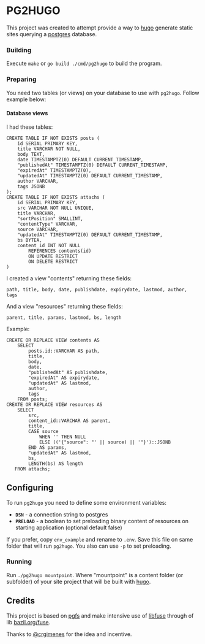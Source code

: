 # PG2HUGO

This project was created to attempt provide a way to [hugo](https://gohugo.io) generate static sites querying a [postgres](https://www.postgresql.org/) database.

### Building
Execute `make` or `go build ./cmd/pg2hugo` to build the program.

### Preparing
You need two tables (or views) on your database to use with `pg2hugo`.
Follow example below:

#### Database views

I had these tables:
```
CREATE TABLE IF NOT EXISTS posts (
    id SERIAL PRIMARY KEY,
    title VARCHAR NOT NULL,
    body TEXT,
    date TIMESTAMPTZ(0) DEFAULT CURRENT_TIMESTAMP,
    "publishedAt" TIMESTAMPTZ(0) DEFAULT CURRENT_TIMESTAMP,
    "expiredAt" TIMESTAMPTZ(0),
    "updatedAt" TIMESTAMPTZ(0) DEFAULT CURRENT_TIMESTAMP,
    author VARCHAR,
    tags JSONB
);
CREATE TABLE IF NOT EXISTS attachs (
    id SERIAL PRIMARY KEY,
    src VARCHAR NOT NULL UNIQUE,
    title VARCHAR,
    "sortPosition" SMALLINT,
    "contentType" VARCHAR,
    source VARCHAR,
    "updatedAt" TIMESTAMPTZ(0) DEFAULT CURRENT_TIMESTAMP,
    bs BYTEA,
    content_id INT NOT NULL
        REFERENCES contents(id)
        ON UPDATE RESTRICT
        ON DELETE RESTRICT
)
```
I created a view "contents" returning these fields:

    path, title, body, date, publishdate, expirydate, lastmod, author, tags

And a view "resources" returning these fields:

    parent, title, params, lastmod, bs, length

Example:
```
CREATE OR REPLACE VIEW contents AS
    SELECT
        posts.id::VARCHAR AS path,
        title,
        body,
        date,
        "publishedAt" AS publishdate,
        "expiredAt" AS expirydate,
        "updatedAt" AS lastmod,
        author,
        tags
    FROM posts;
CREATE OR REPLACE VIEW resources AS
    SELECT
        src,
        content_id::VARCHAR AS parent,
        title,
        CASE source
            WHEN '' THEN NULL
            ELSE (('{"source": "' || source) || '"}')::JSONB
        END AS params,
        "updatedAt" AS lastmod,
        bs,
        LENGTH(bs) AS length
   FROM attachs;
```

## Configuring
To run `pg2hugo` you need to define some environment variables:

* **`DSN`** - a connection string to postgres
* **`PRELOAD`** - a boolean to set preloading binary content of resources on starting application (optional default false)

If you prefer, copy `env_example` and rename to `.env`. Save this file on same folder that will run `pg2hugo`. You also can use `-p` to set preloading.

### Running
Run `./pg2hugo mountpoint`. Where "mountpoint" is a content folder (or subfolder) of your site project that will be built with [hugo](https://gohugo.io).

## Credits
This project is based on [pgfs](https://github.com/crgimenes/pgfs) and make intensive use of [libfuse](https://github.com/libfuse/libfuse) through of lib [bazil.org/fuse](bazil.org/fuse).

Thanks to [@crgimenes](https://github.com/crgimenes) for the idea and incentive.
